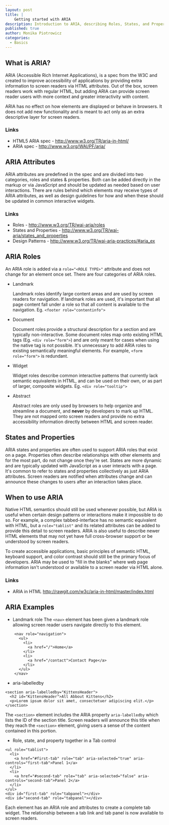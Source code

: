 ```yaml
---
layout: post
title: |
    Getting started with ARIA
description: Introduction to ARIA, describing Roles, States, and Properties and when to use ARIA in HTML
published: true
author: Monika Piotrowicz
categories:
  - Basics
---
```


## What is ARIA?

ARIA (Accessible Rich Internet Applications), is a spec from the W3C and created to improve accessibility of applications by providing extra information to screen readers via HTML attributes. Out of the box, screen readers work with regular HTML, but adding ARIA can provide screen reader users with more context and greater interactivity with content.

ARIA has no effect on how elements are displayed or behave in browsers. It does not add new functionality and is meant to act only as an extra descriptive layer for screen readers.

### Links
* HTML5 ARIA spec -  <http://www.w3.org/TR/aria-in-html/>
* ARIA spec - <http://www.w3.org/WAI/PF/aria/>

## ARIA Attributes
ARIA attributes are predefined in the spec and are divided into two categories, roles and states & properties. Both can be added directly in the markup or via JavaScript and should be updated as needed based on user interactions. There are rules behind which elements may receive types of ARIA attributes, as well as design guidelines for how and when these should be updated in common interactive widgets.

### Links
* Roles - <http://www.w3.org/TR/wai-aria/roles>
* States and Properties - <http://www.w3.org/TR/wai-aria/states_and_properties>
* Design Patterns - <http://www.w3.org/TR/wai-aria-practices/#aria_ex>

## ARIA Roles

An ARIA role is added via a `role="<ROLE TYPE>"` attribute and does not change for an element once set. There are four categories of ARIA roles.

* Landmark

  Landmark roles identify large content areas and are used by screen readers for navigation. If landmark roles are used, it's important that all page content fall under a role so that all content is available to the navigation.
  Eg. `<footer role="contentinfo">`

* Document

    Document roles provide a structural description for a section and are typically non-interactive. Some document roles map onto existing HTML tags (Eg. `<div role="form">`) and are only meant for cases when using the native tag is not possible. It's unnecessary to add ARIA roles to existing semantically meaningful elements. For example, `<form role="form">` is redundant.

* Widget

  Widget roles describe common interactive patterns that currently lack semantic equivalents in HTML, and can be used on their own, or as part of larger, composite widgets.
  Eg. `<div role="tooltip">`

* Abstract

  Abstract roles are only used by browsers to help organize and streamline a document, and **never** by developers to mark up HTML. They are not mapped onto screen readers and provide no extra accessibility information directly between HTML and screen reader.

## States and Properties

ARIA states and properties are often used to support ARIA roles that exist on a page. Properties often describe relationships with other elements and for the most part, do not change once they're set. States are more dynamic and are typically updated with JavaScript as a user interacts with a page. It's common to refer to states and properties collectively as just ARIA attributes. Screen readers are notified when attributes change and can announce these changes to users after an interaction takes place.

## When to use ARIA
Native HTML semantics should still be used whenever possible, but ARIA is useful when certain design patterns or interactions make it impossible to do so. For example, a complex tabbed-interface has no semantic equivalent with HTML, but a `role="tablist"` and its related attributes can be added to provide this detail to screen readers. ARIA is also useful to describe newer HTML elements that may not yet have full cross-browser support or be understood by screen readers.

To create accessible applications, basic principles of semantic HTML, keyboard support, and color contrast should still be the primary focus of developers. ARIA may be used to "fill in the blanks" where web page information isn't understood or available to a screen reader via HTML alone.

### Links
* ARIA in HTML <http://rawgit.com/w3c/aria-in-html/master/index.html>

## ARIA Examples

* Landmark role
  The `<nav>` element has been given a landmark role allowing screen reader users navigate directly to this element.

~~~~~~~~
    <nav role="navigation">
      <ul>
        <li>
          <a href="/">Home</a>
        </li>
        <li>
          <a href="/contact">Contact Page</a>
        </li>
      </ul>
    </nav>
~~~~~~~~

* aria-labelledby

~~~~~~~~
<section aria-labelledby="KittensHeader">
  <h2 id="KittensHeader">All Abbout Kittens</h2>
  <p>Lorem ipsum dolor sit amet, consectetuer adipiscing elit.</p>
</section>
~~~~~~~~

  The `<section>` element includes the ARIA property `aria-labelledby` which lists the ID of the section title. Screen readers will announce this title when they reach the `<section>` element, giving users a sense of the content contained in this portion.

* Role, state, and property together in a Tab control

~~~~~~~~
<ul role="tablist">
  <li>
    <a href="#first-tab" role="tab" aria-selected="true" aria-controls="first-tab">Panel 1</a>
  </li>
  <li>
    <a href="#second-tab" role="tab" aria-selected="false" aria-controls="second-tab">Panel 2</a>
  </li>
</ul>
<div id="first-tab" role="tabpanel"></div>
<div id="second-tab" role="tabpanel"></div>
~~~~~~~~

  Each element has an ARIA role and attributes to create a complete tab widget. The relationship between a tab link and tab panel is now available to screen readers.
